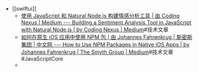 - [[swiftui]]
	- [使用 JavaScript 和 Natural Node.js 构建情感分析工具 | 由 Coding Nexus | Medium --- Building a Sentiment Analysis Tool in JavaScript with Natural Node.js | by Coding Nexus | Medium](https://medium.com/@codingnexus/building-a-sentiment-analysis-tool-in-javascript-with-natural-node-js-9598bc0985e3)#技术文章
	- [如何在原生 iOS 应用中使用 NPM 包 | 由 Johannes Fahrenkrug | 斯密斯集团 | 中文网 --- How to Use NPM Packages in Native iOS Apps | by Johannes Fahrenkrug | The Smyth Group | Medium](https://medium.com/the-smyth-group/how-to-use-npm-packages-in-native-ios-apps-9af7e31d8345)#技术文章 #JavaScriptCore
	-